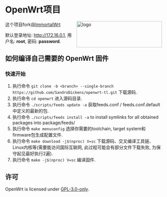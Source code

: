 # OpenWrt项目

<img src="https://openwrt.org/_media/logo.png" alt="logo" width="274" height="84" align="right">

这个项目fork自[ImmortalWrt](https://github.com/immortalwrt/immortalwrt)

默认登录地址: http://172.16.0.1, 用户名: __root__, 密码: __password__.

## 如何编译自己需要的 OpenWrt 固件
### 快速开始
1. 执行命令 `git clone -b <branch> --single-branch https://github.com/SandroDickens/openwrt-tl.git` 下载源码.
2. 执行命令 `cd openwrt` 进入源码目录.
3. 执行命令 `./scripts/feeds update -a` 获取feeds.conf / feeds.conf.default中定义的最新的包.
4. 执行命令 `./scripts/feeds install -a` to install symlinks for all obtained packages into package/feeds/
5. 执行命令 `make menuconfig` 选择你需要的toolchain, target system和firmware包生成配置文件.
6. 执行命令 `make download -j$(nproc) V=sc` 下载源码、交叉编译工具链、Linux内核等(需要能访问国际互联网, 此过程可能会有部分文件下载失败, 为保守起见最好执行2遍).
7. 执行命令 `make -j$(nproc) V=sc` 编译固件.
## 许可
OpenWrt is licensed under [GPL-3.0-only](https://spdx.org/licenses/GPL-3.0-only.html).

